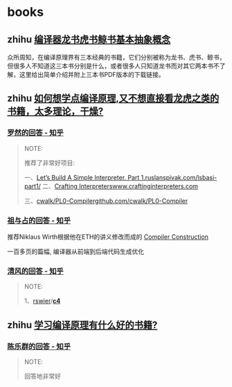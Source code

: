 # books



## zhihu [编译器龙书虎书鲸书基本抽象概念](https://zhuanlan.zhihu.com/p/492432300)

众所周知，在编译原理界有三本经典的书籍，它们分别被称为龙书、虎书、鲸书，但很多人不知道这三本书分别是什么，或者很多人只知道龙书而对其它两本书不了解，这里给出简单介绍并附上三本书PDF版本的下载链接。



## zhihu [如何想学点编译原理,又不想直接看龙虎之类的书籍，太多理论，干燥?](https://www.zhihu.com/question/265364484/answer/293733831)



### [罗然的回答 - 知乎](https://www.zhihu.com/question/265364484/answer/293645562) 

> NOTE:
>
> 推荐了非常好项目: 
>
> 一、[Let’s Build A Simple Interpreter. Part 1.ruslanspivak.com/lsbasi-part1/](https://link.zhihu.com/?target=https%3A//ruslanspivak.com/lsbasi-part1/)
> 二、[Crafting Interpreterswww.craftinginterpreters.com](https://link.zhihu.com/?target=http%3A//www.craftinginterpreters.com)
>
> 三、[cwalk/PL0-Compilergithub.com/cwalk/PL0-Compiler](https://link.zhihu.com/?target=https%3A//github.com/cwalk/PL0-Compiler)



### [祖与占的回答 - 知乎]( https://www.zhihu.com/question/265364484/answer/295127489)

推荐Niklaus Wirth根据他在ETH的讲义修改而成的 [Compiler Construction](https://link.zhihu.com/?target=https%3A//book.douban.com/subject/3152162/)

一百多页的篇幅, 编译器从前端到后端代码生成优化



### [清风的回答 - 知乎](https://www.zhihu.com/question/265364484/answer/294368120) 

> NOTE:
>
> 1、[rswier](https://github.com/rswier)/**[c4](https://github.com/rswier/c4)**



## zhihu [学习编译原理有什么好的书籍?](https://www.zhihu.com/question/315313590)



### [陈乐群的回答 - 知乎](https://www.zhihu.com/question/315313590/answer/626705164) 

> NOTE:
>
> 回答地非常好



